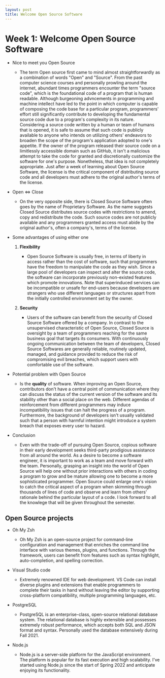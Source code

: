 ```yaml
---
layout: post
title: Welcome Open Source Software
---
```


# Week 1: Welcome Open Source Software

* Nice to meet you Open Source 
    - The term Open source first came to mind almost straightforwardly as a combination of words "Open" and "Source". From the past computer science courses and personally prowling around the internet, abundant times programmers encounter the term "source code", which is the foundational code of a program that is human readable. Although burgeoning advncements in programming and machine intellect have led to the point in which computer is capable of composing the code base for a particular program, programmers' effort still significantly contribute to developing the fundamental source code due to a program's complexity in its nature. Considering a source code written by a human or team of humans that is opened, it is safe to assume that such code is publicly available to anyone who intends on utilizing others' endeavors to broaden the scope of the program's application adopted to one's appetite. If the owner of the program released their source code on a limitlessly accessible domain such as GitHub, it isn't a malicious attempt to take the code for granted and discretionally customize the software for one's purpose. Nonetheless, that idea is not completely appropriate. Just after a week of learning about Open Source Software, the license is the critical component of distributing source code and all developers must adhere to the original author's terms of the license. 

* Open <=> Close 
    - On the very opposite side, there is Closed Source Software often goes by the name of Proprietary Software. As the name suggests Closed Source distributes source codes with restrictions to amend, copy and redistribute the code. Such source codes are not publicly available and any programmers granted access must abide by the original author's, often a company's, terms of the license. 

* Some advantages of using either one
    1. **Flexibility**
        - Open Source Software is usually free, in terms of liberty in access rather than the cost of software, such that programmers have the freedom to manipulate the code as they wish. Since a large pool of developers can inspect and alter the source code, the software can incorporate previously non-existed features which promote innovations. Note that superinduced services can be incompatible or unsafe for end-users because developers are strangers who use different languages or structures apart from the initially controlled environment set by the owner. 

    2. **Security**
        - Users of the software can benefit from the security of Closed Source Software offered by a company. In contrast to the unsupervised characteristic of Open Source, Closed Source is oversight by a team of programmers reaching for the same business goal that targets its consumers. With continuously ongoing communication between the team of developers, Closed Source Softwares are generally reliable, routinely updated, managed, and guidance provided to reduce the risk of compromising evil breaches, which support users with comfortable use of the software. 

* Potential problem with Open Source
    - Is the **quality** of software. When improving an Open Source, contributors don't have a central point of communication where they can discuss the status of the current version of the software and its stability other than a social place on the web. Different agendas of reinforcement from different programmers may induce incompatibility issues that can halt the progress of a program. Furthermore, the background of developers isn't usually validated such that a person with harmful intention might introduce a system breach that exposes every user to hazard. 

* Conclusion
    - Even with the trade-off of pursuing Open Source, copious software in their early development seeks third-party prodigious assistance from all around the world. As a desire to become a software engineer, it is important to work as a team and move forward with the team. Personally, grasping an insight into the world of Open Source will help one without prior interactions with others in coding a program to grow and be mature allowing one to become a more sophisticated programmer. Open Source could enlarge one's vision to catch the critical aspect of a program when skimming through thousands of lines of code and observe and learn from others' rationale behind the particular layout of a code. I look forward to all the knowlege that will be given throughout the semester. 

## Open Source projects

* Oh My Zsh 
    - Oh My Zsh is an open-source project for command-line configuration and management that enriches the command line interface with various themes, plugins, and functions. Through the framework, users can benefit from features such as syntax highlight, auto-completion, and spelling correction.

* Visual Studio code
    - Extremely renowned IDE for web development. VS Code can install diverse plugins and extensions that enable programmers to complete their tasks in hand without leaving the editor by supporting cross-platform compatibility, multiple programming languages, etc. 

* PostgreSQL
    - PostgreSQL is an enterprise-class, open-source relational database system. The relational database is highly extensible and possesses extremely robust performance, which accepts both SQL and JSON format and syntax. Personally used the database extensively during Fall 2021. 

* Node.js
    - Node.js is a server-side platform for the JavaScript environment. The platform is popular for its fast execution and high scalability. I've started using Node.js since the start of Spring 2022 and anticipate enjoying its functionality. 
